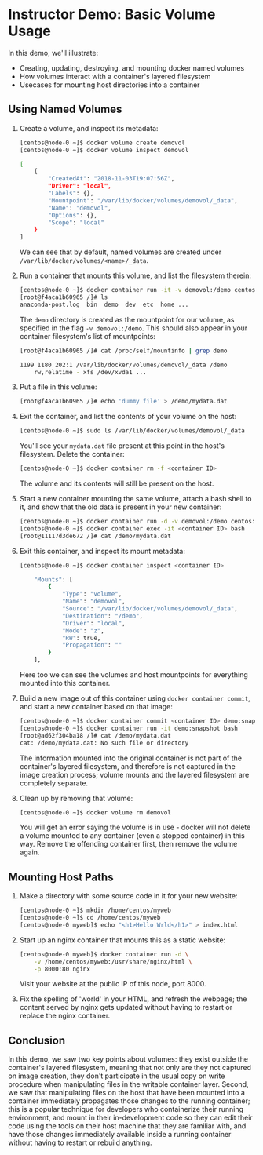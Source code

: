 # Instructor Demo: Basic Volume Usage

In this demo, we'll illustrate:

 - Creating, updating, destroying, and mounting docker named volumes
 - How volumes interact with a container's layered filesystem
 - Usecases for mounting host directories into a container

## Using Named Volumes

1.  Create a volume, and inspect its metadata:

    ```bash
    [centos@node-0 ~]$ docker volume create demovol
    [centos@node-0 ~]$ docker volume inspect demovol

    [
        {
            "CreatedAt": "2018-11-03T19:07:56Z",
            "Driver": "local",
            "Labels": {},
            "Mountpoint": "/var/lib/docker/volumes/demovol/_data",
            "Name": "demovol",
            "Options": {},
            "Scope": "local"
        }
    ]
    ```

    We can see that by default, named volumes are created under `/var/lib/docker/volumes/<name>/_data`.

2.  Run a container that mounts this volume, and list the filesystem therein:

    ```bash
    [centos@node-0 ~]$ docker container run -it -v demovol:/demo centos:7 bash
    [root@f4aca1b60965 /]# ls
    anaconda-post.log  bin  demo  dev  etc  home ...
    ```

    The `demo` directory is created as the mountpoint for our volume, as specified in the flag `-v demovol:/demo`. This should also appear in your container filesystem's list of mountpoints:

    ```bash
    [root@f4aca1b60965 /]# cat /proc/self/mountinfo | grep demo

    1199 1180 202:1 /var/lib/docker/volumes/demovol/_data /demo 
        rw,relatime - xfs /dev/xvda1 ...
    ```
    
3.  Put a file in this volume:

    ```bash
    [root@f4aca1b60965 /]# echo 'dummy file' > /demo/mydata.dat
    ```

4.  Exit the container, and list the contents of your volume on the host:

    ```bash
    [centos@node-0 ~]$ sudo ls /var/lib/docker/volumes/demovol/_data
    ```

    You'll see your `mydata.dat` file present at this point in the host's filesystem. Delete the container:

    ```bash
    [centos@node-0 ~]$ docker container rm -f <container ID>
    ```

    The volume and its contents will still be present on the host.

5.  Start a new container mounting the same volume, attach a bash shell to it, and show that the old data is present in your new container:

    ```bash
    [centos@node-0 ~]$ docker container run -d -v demovol:/demo centos:7 ping 8.8.8.8
    [centos@node-0 ~]$ docker container exec -it <container ID> bash
    [root@11117d3de672 /]# cat /demo/mydata.dat
    ```

6.  Exit this container, and inspect its mount metadata:

    ```bash
    [centos@node-0 ~]$ docker container inspect <container ID>

        "Mounts": [
            {
                "Type": "volume",
                "Name": "demovol",
                "Source": "/var/lib/docker/volumes/demovol/_data",
                "Destination": "/demo",
                "Driver": "local",
                "Mode": "z",
                "RW": true,
                "Propagation": ""
            }
        ],
    ```

    Here too we can see the volumes and host mountpoints for everything mounted into this container.

7.  Build a new image out of this container using `docker container commit`, and start a new container based on that image:

    ```bash
    [centos@node-0 ~]$ docker container commit <container ID> demo:snapshot
    [centos@node-0 ~]$ docker container run -it demo:snapshot bash
    [root@ad62f304ba18 /]# cat /demo/mydata.dat 
    cat: /demo/mydata.dat: No such file or directory
    ```

    The information mounted into the original container is not part of the container's layered filesystem, and therefore is not captured in the image creation process; volume mounts and the layered filesystem are completely separate.

8.  Clean up by removing that volume:

    ```bash
    [centos@node-0 ~]$ docker volume rm demovol
    ```

    You will get an error saying the volume is in use - docker will not delete a volume mounted to any container (even a stopped container) in this way. Remove the offending container first, then remove the volume again.

## Mounting Host Paths

1.  Make a directory with some source code in it for your new website:

    ```bash
    [centos@node-0 ~]$ mkdir /home/centos/myweb
    [centos@node-0 ~]$ cd /home/centos/myweb
    [centos@node-0 myweb]$ echo "<h1>Hello Wrld</h1>" > index.html
    ```

2.  Start up an nginx container that mounts this as a static website:

    ```bash
    [centos@node-0 myweb]$ docker container run -d \
        -v /home/centos/myweb:/usr/share/nginx/html \
        -p 8000:80 nginx
    ```

    Visit your website at the public IP of this node, port 8000.

3.  Fix the spelling of 'world' in your HTML, and refresh the webpage; the content served by nginx gets updated without having to restart or replace the nginx container.

## Conclusion

In this demo, we saw two key points about volumes: they exist outside the container's layered filesystem, meaning that not only are they not captured on image creation, they don't participate in the usual copy on write procedure when manipulating files in the writable container layer. Second, we saw that manipulating files on the host that have been mounted into a container immediately propagates those changes to the running container; this is a popular technique for developers who containerize their running environment, and mount in their in-development code so they can edit their code using the tools on their host machine that they are familiar with, and have those changes immediately available inside a running container without having to restart or rebuild anything.
